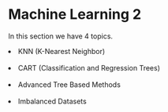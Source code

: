 # Machine Learning 2
In this section we have 4 topics.
<li> KNN (K-Nearest Neighbor) </li><br/>
<li> CART (Classification and Regression Trees) </li><br/>
<li> Advanced Tree Based Methods </li><br/>
<li> Imbalanced Datasets </li><br/>
